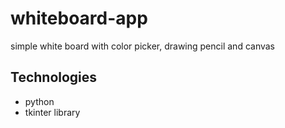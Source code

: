 # whiteboard-app
simple white board with color picker, drawing pencil and canvas

## Technologies
- python
- tkinter library
